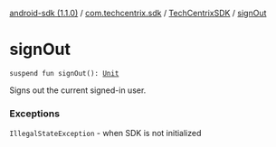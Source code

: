 [android-sdk (1.1.0)](../../index.md) / [com.techcentrix.sdk](../index.md) / [TechCentrixSDK](index.md) / [signOut](./sign-out.md)

# signOut

`suspend fun signOut(): `[`Unit`](https://kotlinlang.org/api/latest/jvm/stdlib/kotlin/-unit/index.html)

Signs out the current signed-in user.

### Exceptions

`IllegalStateException` - when SDK is not initialized
